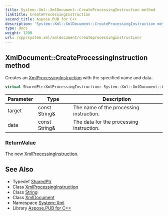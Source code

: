 ```yaml
---
title: System::Xml::XmlDocument::CreateProcessingInstruction method
linktitle: CreateProcessingInstruction
second_title: Aspose.PUB for C++
description: 'System::Xml::XmlDocument::CreateProcessingInstruction method. Creates an XmlProcessingInstruction with the specified name and data in C++.'
type: docs
weight: 1200
url: /cpp/system.xml/xmldocument/createprocessinginstruction/
---
```

## XmlDocument::CreateProcessingInstruction method


Creates an [XmlProcessingInstruction](../../xmlprocessinginstruction/) with the specified name and data.

```cpp
virtual SharedPtr<XmlProcessingInstruction> System::Xml::XmlDocument::CreateProcessingInstruction(const String &target, const String &data)
```


| Parameter | Type | Description |
| --- | --- | --- |
| target | const String\& | The name of the processing instruction. |
| data | const String\& | The data for the processing instruction. |

### ReturnValue

The new [XmlProcessingInstruction](../../xmlprocessinginstruction/).

## See Also

* Typedef [SharedPtr](../../../system/sharedptr/)
* Class [XmlProcessingInstruction](../../xmlprocessinginstruction/)
* Class [String](../../../system/string/)
* Class [XmlDocument](../)
* Namespace [System::Xml](../../)
* Library [Aspose.PUB for C++](../../../)
